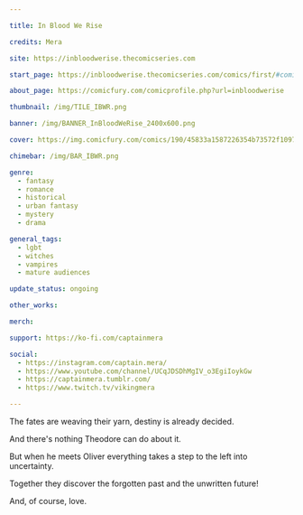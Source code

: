 ```yaml
---

title: In Blood We Rise

credits: Mera

site: https://inbloodwerise.thecomicseries.com

start_page: https://inbloodwerise.thecomicseries.com/comics/first/#comicimage

about_page: https://comicfury.com/comicprofile.php?url=inbloodwerise

thumbnail: /img/TILE_IBWR.png

banner: /img/BANNER_InBloodWeRise_2400x600.png

cover: https://img.comicfury.com/comics/190/45833a1587226354b73572f1097356634.png

chimebar: /img/BAR_IBWR.png

genre:
  - fantasy
  - romance
  - historical
  - urban fantasy
  - mystery
  - drama

general_tags: 
  - lgbt
  - witches
  - vampires
  - mature audiences

update_status: ongoing

other_works:

merch: 

support: https://ko-fi.com/captainmera

social: 
  - https://instagram.com/captain.mera/
  - https://www.youtube.com/channel/UCqJDSDhMgIV_o3EgiIoykGw
  - https://captainmera.tumblr.com/
  - https://www.twitch.tv/vikingmera

---
```


The fates are weaving their yarn, destiny is already decided.

And there's nothing Theodore can do about it.

But when he meets Oliver everything takes a step to the left into uncertainty. 

Together they discover the forgotten past and the unwritten future!

And, of course, love.